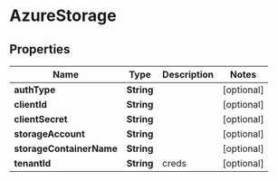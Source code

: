 

# AzureStorage


## Properties

| Name | Type | Description | Notes |
|------------ | ------------- | ------------- | -------------|
|**authType** | **String** |  |  [optional] |
|**clientId** | **String** |  |  [optional] |
|**clientSecret** | **String** |  |  [optional] |
|**storageAccount** | **String** |  |  [optional] |
|**storageContainerName** | **String** |  |  [optional] |
|**tenantId** | **String** | creds |  [optional] |



